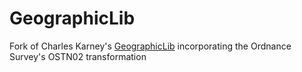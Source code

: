 GeographicLib
=============

Fork of Charles Karney's [GeographicLib](http://geographiclib.sourceforge.net) incorporating the Ordnance Survey's OSTN02 transformation
